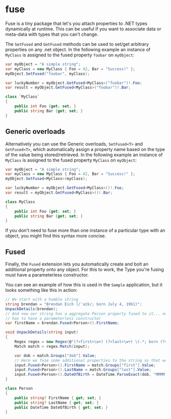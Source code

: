 # fuse
Fuse is a tiny package that let's you attach properties to .NET types dynamically at runtime. This can be useful if you
want to associate data or meta-data with types that you can't change. 

The `SetFused` and `GetFused` methods can be used to set/get arbitrary properties on any .net object. In the following 
example an instance of `MyClass` is assigned to the fused property `foobar` on `myObject`:
 
```csharp
var myObject = "A simple string";
var myClass = new MyClass { Foo = 42, Bar = "Success!" };
myObject.SetFused("foobar", myClass);

var luckyNumber = myObject.GetFused<MyClass>("foobar")!.Foo;
var result = myObject.GetFused<MyClass>("foobar")!.Bar;

class `MyClass` 
{
    public int Foo {get; set; }
    public string Bar {get; set; }
}
```

## Generic overloads

Alternatively you can use the Generic overloads, `SetFused<T>` and `GetFused<T>`, which automatically assign a property
name based on the type of the value being stored/retrieved. In the following example an instance of `MyClass` is 
assigned to the fused property `MyClass` on `myObject`:

```csharp
var myObject = "A simple string";
var myClass = new MyClass { Foo = 42, Bar = "Success!" };
myObject.SetFused<MyClass>(myClass);

var luckyNumber = myObject.GetFused<MyClass>()!.Foo;
var result = myObject.GetFused<MyClass>()!.Bar;

class MyClass 
{
    public int Foo {get; set; }
    public string Bar {get; set; }
}
```

If you don't need to fuse more than one instance of a particular type with an object, you might find this syntax more 
concise.

## Fused

Finally, the `Fused` extension lets you automatically create and bolt an additional property onto any object. For this
to work, the Type you're fusing must have a parameterless constructor.

You can see an example of how this is used in the `Sample` application, but it looks something like this in action:

```csharp
// We start with a humble string
string brendan = "Brendan Eich (/ˈaɪk/; born July 4, 1961)";
UnpackDetails(brendan);
// And now our string has a aggregate Person property fused to it... no initialisation necessary - Person just
// has to have a parameterless constructor
var firstName = brendan.Fused<Person>().FirstName;

void UnpackDetails(string input)
{
    Regex regex = new Regex(@"(?<first>\w+) (?<last>\w+) \(.*; born (?<dob>.+)\)");
    Match match = regex.Match(input);

    var dob = match.Groups["dob"].Value;
    // Here we fuse some additional properties to the string so that we can use these later on
    input.Fused<Person>().FirstName = match.Groups["first"].Value;
    input.Fused<Person>().LastName = match.Groups["last"].Value;
    input.Fused<Person>().DateOfBirth = DateTime.ParseExact(dob, "MMMM d, yyyy", CultureInfo.InvariantCulture);
}

class Person
{
    public string? FirstName { get; set; }
    public string? LastName { get; set; }
    public DateTime DateOfBirth { get; set; }
}
```